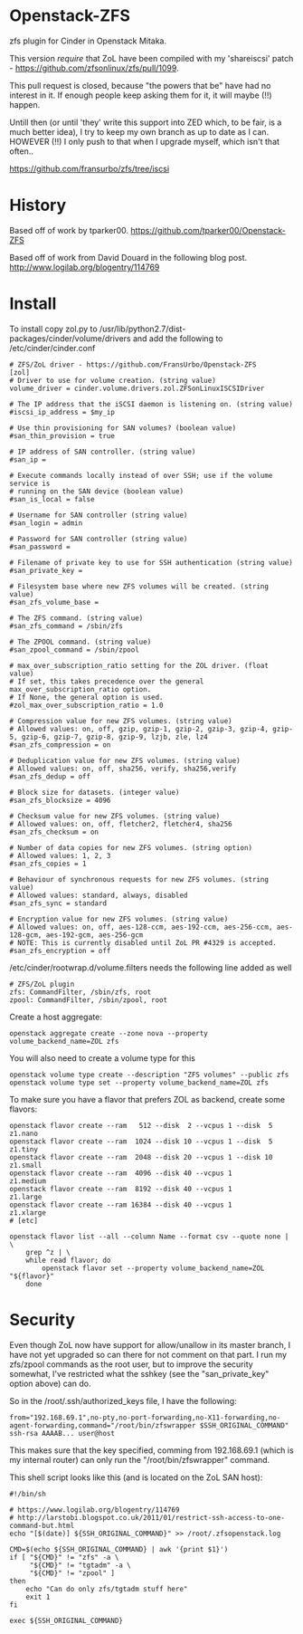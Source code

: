Openstack-ZFS
=============

zfs plugin for Cinder in Openstack Mitaka.

This version _require_ that ZoL have been compiled with my
'shareiscsi' patch - https://github.com/zfsonlinux/zfs/pull/1099.

This pull request is closed, because "the powers that be" have
had no interest in it. If enough people keep asking them for it,
it will maybe (!!) happen.

Untill then (or until 'they' write this support into ZED which,
to be fair, is a much better idea), I try to keep my own branch
as up to date as I can. HOWEVER (!!) I only push to that when
I upgrade myself, which isn't that often..

  https://github.com/fransurbo/zfs/tree/iscsi

# History

Based off of work by tparker00. https://github.com/tparker00/Openstack-ZFS

Based off of work from David Douard in the following blog post. http://www.logilab.org/blogentry/114769

# Install

To install copy zol.py to /usr/lib/python2.7/dist-packages/cinder/volume/drivers and add the following to /etc/cinder/cinder.conf

```
# ZFS/ZoL driver - https://github.com/FransUrbo/Openstack-ZFS  
[zol]
# Driver to use for volume creation. (string value)
volume_driver = cinder.volume.drivers.zol.ZFSonLinuxISCSIDriver

# The IP address that the iSCSI daemon is listening on. (string value)
#iscsi_ip_address = $my_ip

# Use thin provisioning for SAN volumes? (boolean value)
#san_thin_provision = true

# IP address of SAN controller. (string value)
#san_ip = 

# Execute commands locally instead of over SSH; use if the volume service is
# running on the SAN device (boolean value)
#san_is_local = false

# Username for SAN controller (string value)
#san_login = admin

# Password for SAN controller (string value)
#san_password =

# Filename of private key to use for SSH authentication (string value)
#san_private_key =

# Filesystem base where new ZFS volumes will be created. (string value)
#san_zfs_volume_base = 

# The ZFS command. (string value)
#san_zfs_command = /sbin/zfs

# The ZPOOL command. (string value)
#san_zpool_command = /sbin/zpool

# max_over_subscription_ratio setting for the ZOL driver. (float value)
# If set, this takes precedence over the general max_over_subscription_ratio option.
# If None, the general option is used.
#zol_max_over_subscription_ratio = 1.0

# Compression value for new ZFS volumes. (string value)
# Allowed values: on, off, gzip, gzip-1, gzip-2, gzip-3, gzip-4, gzip-5, gzip-6, gzip-7, gzip-8, gzip-9, lzjb, zle, lz4
#san_zfs_compression = on

# Deduplication value for new ZFS volumes. (string value)
# Allowed values: on, off, sha256, verify, sha256,verify
#san_zfs_dedup = off

# Block size for datasets. (integer value)
#san_zfs_blocksize = 4096

# Checksum value for new ZFS volumes. (string value)
# Allowed values: on, off, fletcher2, fletcher4, sha256
#san_zfs_checksum = on

# Number of data copies for new ZFS volumes. (string option)
# Allowed values: 1, 2, 3
#san_zfs_copies = 1

# Behaviour of synchronous requests for new ZFS volumes. (string value)
# Allowed values: standard, always, disabled
#san_zfs_sync = standard

# Encryption value for new ZFS volumes. (string value)
# Allowed values: on, off, aes-128-ccm, aes-192-ccm, aes-256-ccm, aes-128-gcm, aes-192-gcm, aes-256-gcm
# NOTE: This is currently disabled until ZoL PR #4329 is accepted.
#san_zfs_encryption = off
```

/etc/cinder/rootwrap.d/volume.filters needs the following line added as well  

```
# ZFS/ZoL plugin
zfs: CommandFilter, /sbin/zfs, root
zpool: CommandFilter, /sbin/zpool, root
```

Create a host aggregate:

```
openstack aggregate create --zone nova --property volume_backend_name=ZOL zfs
```

You will also need to create a volume type for this

```
openstack volume type create --description "ZFS volumes" --public zfs  
openstack volume type set --property volume_backend_name=ZOL zfs  
```

To make sure you have a flavor that prefers ZOL as backend, create
some flavors:

```
openstack flavor create --ram   512 --disk  2 --vcpus 1 --disk  5 z1.nano
openstack flavor create --ram  1024 --disk 10 --vcpus 1 --disk  5 z1.tiny
openstack flavor create --ram  2048 --disk 20 --vcpus 1 --disk 10 z1.small
openstack flavor create --ram  4096 --disk 40 --vcpus 1           z1.medium
openstack flavor create --ram  8192 --disk 40 --vcpus 1           z1.large
openstack flavor create --ram 16384 --disk 40 --vcpus 1           z1.xlarge
# [etc]

openstack flavor list --all --column Name --format csv --quote none | \
    grep ^z | \
    while read flavor; do
        openstack flavor set --property volume_backend_name=ZOL "${flavor}"
    done
```

# Security

Even though ZoL now have support for allow/unallow in its master branch,
I have not yet upgraded so can there for not comment on that part. I
run my zfs/zpool commands as the root user, but to improve the security
somewhat, I've restricted what the sshkey (see the "san_private_key"
option above) can do.

So in the /root/.ssh/authorized_keys file, I have the following:

```
from="192.168.69.1",no-pty,no-port-forwarding,no-X11-forwarding,no-agent-forwarding,command="/root/bin/zfswrapper $SSH_ORIGINAL_COMMAND" ssh-rsa AAAAB... user@host
```

This makes sure that the key specified, comming from 192.168.69.1 (which
is my internal router) can only run the "/root/bin/zfswrapper"
command.

This shell script looks like this (and is located on the ZoL SAN host):

```
#!/bin/sh

# https://www.logilab.org/blogentry/114769
# http://larstobi.blogspot.co.uk/2011/01/restrict-ssh-access-to-one-command-but.html
echo "[$(date)] ${SSH_ORIGINAL_COMMAND}" >> /root/.zfsopenstack.log

CMD=$(echo ${SSH_ORIGINAL_COMMAND} | awk '{print $1}')
if [ "${CMD}" != "zfs" -a \
     "${CMD}" != "tgtadm" -a \
     "${CMD}" != "zpool" ]
then
    echo "Can do only zfs/tgtadm stuff here"
    exit 1
fi

exec ${SSH_ORIGINAL_COMMAND}
```
